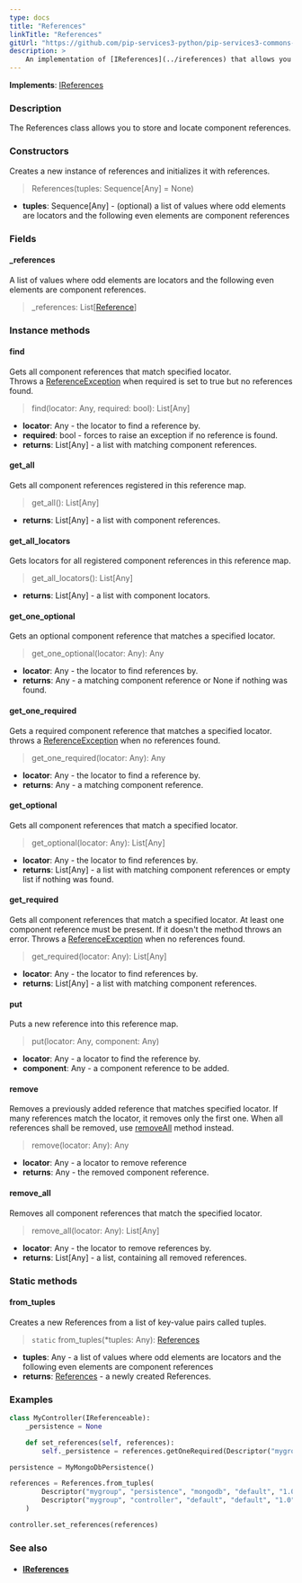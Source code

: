 ```yaml
---
type: docs
title: "References"
linkTitle: "References"
gitUrl: "https://github.com/pip-services3-python/pip-services3-commons-python"
description: >
    An implementation of [IReferences](../ireferences) that allows you to store and locate component references.
---
```


**Implements**: [IReferences](../ireferences)

### Description

The References class allows you to store and locate component references.

### Constructors

Creates a new instance of references and initializes it with references.

> References(tuples: Sequence[Any] = None)

- **tuples**: Sequence[Any] - (optional) a list of values where odd elements are locators and the following even elements are component references

### Fields
<span class="hide-title-link">

#### _references
 A list of values where odd elements are locators and the following even elements are component references.
> _references: List[[Reference](../reference)]

</span>

### Instance methods

#### find
Gets all component references that match specified locator.  
Throws a [ReferenceException](../reference_exception) when required is set to true but no references found.

> find(locator: Any, required: bool): List[Any]

- **locator**: Any - the locator to find a reference by.
- **required**: bool - forces to raise an exception if no reference is found.
- **returns**: List[Any] - a list with matching component references.

#### get_all
Gets all component references registered in this reference map.

> get_all(): List[Any]

- **returns**: List[Any] - a list with component references.

#### get_all_locators
Gets locators for all registered component references in this reference map.

> get_all_locators(): List[Any]

- **returns**: List[Any] - a list with component locators.

#### get_one_optional
Gets an optional component reference that matches a specified locator.

> get_one_optional(locator: Any): Any

- **locator**: Any - the locator to find references by.
- **returns**: Any - a matching component reference or None if nothing was found.

#### get_one_required
Gets a required component reference that matches a specified locator.  
throws a [ReferenceException](../reference_exception) when no references found.

> get_one_required(locator: Any): Any

- **locator**: Any - the locator to find a reference by.	 
- **returns**: Any - a matching component reference.

#### get_optional
Gets all component references that match a specified locator.

> get_optional(locator: Any): List[Any]

- **locator**: Any - the locator to find references by.	 
- **returns**: List[Any] - a list with matching component references or empty list if nothing was found.

#### get_required
Gets all component references that match a specified locator.
At least one component reference must be present.
If it doesn't the method throws an error.
Throws a [ReferenceException](../reference_exception) when no references found.

> get_required(locator: Any): List[Any]

- **locator**: Any - the locator to find references by.
- **returns**: List[Any] - a list with matching component references.

#### put
Puts a new reference into this reference map.

> put(locator: Any, component: Any)

- **locator**: Any - a locator to find the reference by.
- **component**: Any - a component reference to be added.


#### remove
Removes a previously added reference that matches specified locator.
If many references match the locator, it removes only the first one.
When all references shall be removed, use [removeAll](#removeall) method instead.

> remove(locator: Any): Any

- **locator**: Any - a locator to remove reference
- **returns**: Any - the removed component reference.

#### remove_all
Removes all component references that match the specified locator. 

> remove_all(locator: Any): List[Any]

- **locator**: Any - the locator to remove references by.
- **returns**: List[Any] - a list, containing all removed references.

### Static methods

#### from_tuples
Creates a new References from a list of key-value pairs called tuples.

> `static` from_tuples(*tuples: Any): [References](../references)

- **tuples**: Any - a list of values where odd elements are locators and the following even elements are component references
- **returns**: [References](../references) - a newly created References.

### Examples

```python
class MyController(IReferenceable):
    _persistence = None

    def set_references(self, references):
        self._persistence = references.getOneRequired(Descriptor("mygroup", "persistence", "*", "*", "1.0"))

persistence = MyMongoDbPersistence()

references = References.from_tuples(
        Descriptor("mygroup", "persistence", "mongodb", "default", "1.0"), persistence,
        Descriptor("mygroup", "controller", "default", "default", "1.0"), controller
    )

controller.set_references(references)

```

### See also
- #### [IReferences](../ireferences)
